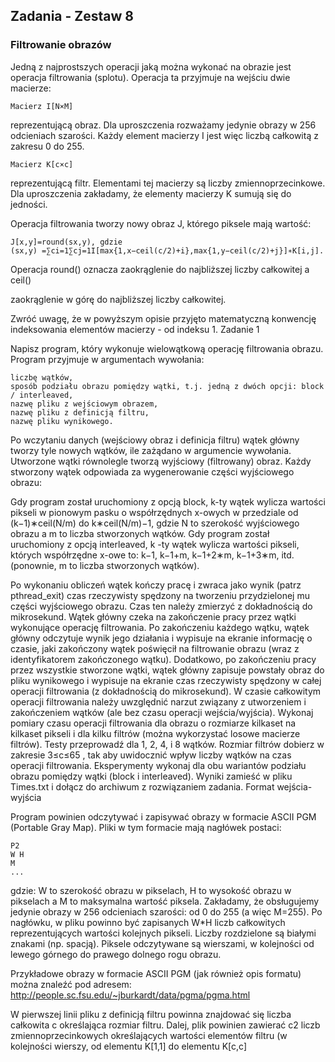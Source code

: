 ## Zadania - Zestaw 8

### Filtrowanie obrazów

Jedną z najprostszych operacji jaką można wykonać na obrazie jest operacja filtrowania (splotu). Operacja ta przyjmuje na wejściu dwie macierze:

    Macierz I[N×M]

reprezentującą obraz. Dla uproszczenia rozważamy jedynie obrazy w 256 odcieniach szarości. Każdy element macierzy I
jest więc liczbą całkowitą z zakresu 0 do 255.

    Macierz K[c×c]
reprezentującą filtr. Elementami tej macierzy są liczby zmiennoprzecinkowe. Dla uproszczenia zakładamy, że elementy macierzy K sumują się do jedności.

Operacja filtrowania tworzy nowy obraz J, którego piksele mają wartość:

    J[x,y]=round(sx,y), gdzie
    (sx,y) =∑ci=1∑cj=1I[max{1,x−ceil(c/2)+i},max{1,y−ceil(c/2)+j}]∗K[i,j].

Operacja  round()
  oznacza zaokrąglenie do najbliższej liczby całkowitej a ceil()

zaokrąglenie w górę do najbliższej liczby całkowitej.

Zwróć uwagę, że w powyższym opisie przyjęto matematyczną konwencję indeksowania elementów macierzy - od indeksu 1.
Zadanie 1

Napisz program, który wykonuje wielowątkową operację filtrowania obrazu. Program przyjmuje w argumentach wywołania:

    liczbę wątków,
    sposób podziału obrazu pomiędzy wątki, t.j. jedną z dwóch opcji: block / interleaved,
    nazwę pliku z wejściowym obrazem,
    nazwę pliku z definicją filtru,
    nazwę pliku wynikowego.

Po wczytaniu danych (wejściowy obraz i definicja filtru) wątek główny tworzy tyle nowych wątków, ile zażądano w argumencie wywołania. Utworzone wątki równolegle tworzą wyjściowy (filtrowany) obraz. Każdy stworzony wątek odpowiada za wygenerowanie części wyjściowego obrazu:

Gdy program został uruchomiony z opcją block, k-ty wątek wylicza wartości pikseli w pionowym pasku o współrzędnych x-owych w przedziale od (k−1)∗ceil(N/m) do k∗ceil(N/m)−1, gdzie N to szerokość wyjściowego obrazu a m
to liczba stworzonych wątków.
Gdy program został uruchomiony z opcją interleaved, k
-ty wątek wylicza wartości pikseli, których współrzędne x-owe to: k−1, k−1+m, k−1+2∗m, k−1+3∗m, itd. (ponownie, m to liczba stworzonych wątków).

Po wykonaniu obliczeń wątek kończy pracę i zwraca jako wynik (patrz pthread_exit) czas rzeczywisty spędzony na tworzeniu przydzielonej mu części wyjściowego obrazu. Czas ten należy zmierzyć z dokładnością do mikrosekund. Wątek główny czeka na zakończenie pracy przez wątki wykonujące operację filtrowania. Po zakończeniu każdego wątku, wątek główny odczytuje wynik jego działania i wypisuje na ekranie informację o czasie, jaki zakończony wątek poświęcił na filtrowanie obrazu (wraz z identyfikatorem zakończonego wątku). Dodatkowo, po zakończeniu pracy przez wszystkie stworzone wątki, wątek główny zapisuje powstały obraz do pliku wynikowego i wypisuje na ekranie czas rzeczywisty spędzony w całej operacji filtrowania (z dokładnością do mikrosekund). W czasie całkowitym operacji filtrowania należy uwzględnić narzut związany z utworzeniem i zakończeniem wątków (ale bez czasu operacji wejścia/wyjścia).
Wykonaj pomiary czasu operacji filtrowania dla obrazu o rozmiarze kilkaset na kilkaset pikseli i dla kilku filtrów (można wykorzystać losowe macierze filtrów). Testy przeprowadź dla 1, 2, 4, i 8 wątków. Rozmiar filtrów dobierz w zakresie 3≤c≤65
, tak aby uwidocznić wpływ liczby wątków na czas operacji filtrowania. Eksperymenty wykonaj dla obu wariantów podziału obrazu pomiędzy wątki (block  i interleaved). Wyniki zamieść w pliku Times.txt i dołącz do archiwum z rozwiązaniem zadania.
Format wejścia-wyjścia

Program powinien odczytywać i zapisywać obrazy w formacie ASCII PGM (Portable Gray Map). Pliki w tym formacie mają nagłówek postaci:


    P2
    W H
    M
    ...

gdzie: W to szerokość obrazu w pikselach, H to wysokość obrazu w pikselach a M to maksymalna wartość piksela. Zakładamy, że obsługujemy jedynie obrazy w 256 odcieniach szarości: od 0 do 255 (a więc M=255). Po nagłówku, w pliku powinno być zapisanych W*H liczb całkowitych reprezentujących wartości kolejnych pikseli. Liczby rozdzielone są białymi znakami (np. spacją). Piksele odczytywane są wierszami, w kolejności od lewego górnego do prawego dolnego rogu obrazu.

Przykładowe obrazy w formacie ASCII PGM (jak również opis formatu) można znaleźć pod adresem: http://people.sc.fsu.edu/~jburkardt/data/pgma/pgma.html

W pierwszej linii pliku z definicją filtru powinna znajdować się liczba całkowita c
określająca rozmiar filtru. Dalej, plik powinien zawierać c2 liczb zmiennoprzecinkowych określających wartości elementów filtru (w kolejności wierszy, od elementu K[1,1] do elementu K[c,c]